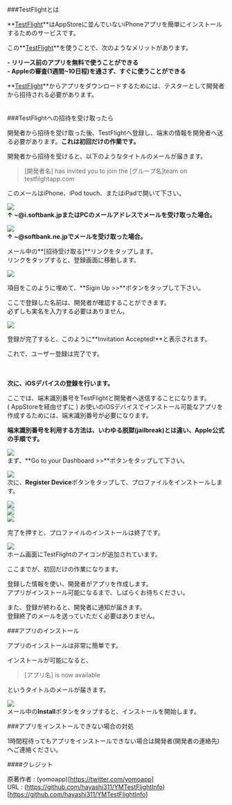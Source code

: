 ###TestFlightとは

**[TestFlight][]**はAppStoreに並んでいないiPhoneアプリを簡単にインストールするためのサービスです。  

この**[TestFlight][]**を使うことで、次のようなメリットがあります。  

**- リリース前のアプリを無料で使うことができる**  
**- Appleの審査(1週間~10日程)を通さず、すぐに使うことができる**  

**[TestFlight][]**からアプリをダウンロードするためには、テスターとして開発者から招待される必要があります。  
　  
  

###TestFlightへの招待を受け取ったら

開発者から招待を受け取った後、TestFlightへ登録し、端末の情報を開発者へ送る必要があります。**これは初回だけの作業です。**  

開発者から招待を受けると、以下のようなタイトルのメールが届きます。

>[開発者名] has invited you to join the [グループ名]team on testfilghtapp.com  

このメールはiPhone、iPod touch、またはiPadで開いて下さい。  


![](.../raw/master/images/img01.png)  
**↑ ~@i.softbank.jpまたはPCのメールアドレスでメールを受け取った場合。**  

![](.../raw/master/images/img02.png)  
**↑ ~@softbank.ne.jpでメールを受け取った場合。**  

メール中の**[招待受け取る]**リンクをタップします。  
リンクをタップすると、登録画面に移動します。   

![](.../raw/master/images/img03.png)

項目をこのように埋めて、**Sigin Up >>**ボタンをタップして下さい。  

ここで登録した名前は、開発者が確認することができます。  
必ずしも実名を入力する必要はありません。  

![](.../raw/master/images/img04.png)

登録が完了すると、このように**Invitation Accepted!**と表示されます。  

これで、ユーザー登録は完了です。  

　　  

**次に、iOSデバイスの登録を行います。**  

ここでは、端末識別番号をTestFlightと開発者へ送信することになります。  
( AppStoreを経由せずに ) お使いのiOSデバイスでインストール可能なアプリを作成するためには、端末識別番号が必要になります。  

**端末識別番号を利用する方法は、いわゆる脱獄(jailbreak)とは違い、Apple公式の手順です。**

![](.../raw/master/images/img05.png)  
まず、**Go to your Dashboard >>**ボタンをタップして下さい。  

![](.../raw/master/images/img06.png)   
次に、**Register Device**ボタンをタップして、プロファイルをインストールします。  

![](.../raw/master/images/img06.png)  
![](.../raw/master/images/img07.png)  
![](.../raw/master/images/img08.png)

完了を押すと、プロファイルのインストールは終了です。    

![](.../raw/master/images/img09.png)  
ホーム画面にTestFlightのアイコンが追加されています。  

ここまでが、初回だけの作業になります。

登録した情報を使い、開発者がアプリを作成します。  
アプリがインストール可能になるまで、しばらくお待ちください。  

また、登録が終わると、開発者に通知が届きます。  
登録終了のメールを送っていただく必要はありません。  

###アプリのインストール

アプリのインストールは非常に簡単です。  

インストールが可能になると、  

> [アプリ名] is now available

というタイトルのメールが届きます。  

![](.../raw/master/images/img10.png)  
メール中の**Install**ボタンをタップすると、インストールを開始します。  

###アプリをインストールできない場合の対処

1時間程待ってもアプリをインストールできない場合は開発者(開発者の連絡先)へご連絡ください。  

####クレジット

原著作者 : (yomoapp)[https://twitter.com/yomoapp]  
URL : (https://github.com/hayashi311/YMTestFlightInfo)[https://github.com/hayashi311/YMTestFlightInfo]  


[TestFlight]: http://testflightapp.com